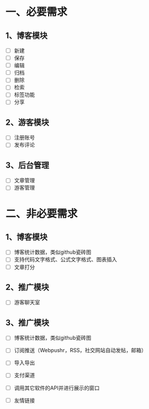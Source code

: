 # 一、必要需求
## 1、博客模块
- [ ] 新建
- [ ] 保存
- [ ] 编辑
- [ ] 归档
- [ ] 删除
- [ ] 检索
- [ ] 标签功能
- [ ] 分享
## 2、游客模块
- [ ] 注册账号
- [ ] 发布评论
## 3、后台管理
- [ ] 文章管理
- [ ] 游客管理
        
# 二、非必要需求
## 1、博客模块
- [ ] 博客统计数据，类似github瓷砖图
- [ ] 支持代码文字格式、公式文字格式、图表插入
- [ ] 文章打分
## 2、推广模块
- [ ] 游客聊天室
## 3、推广模块
- [ ] 博客统计数据，类似github瓷砖图
- [ ] 订阅推送（Webpushr，RSS，社交网站自动发帖，邮箱）
- [ ] 导入导出
- [ ] 支付渠道
- [ ] 调用其它软件的API并进行展示的窗口
- [ ] 友情链接


